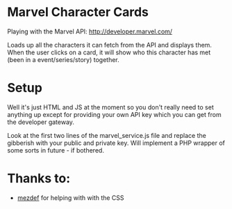 Marvel Character Cards
===========

Playing with the Marvel API: http://developer.marvel.com/

Loads up all the characters it can fetch from the API and displays them. When the user clicks on a card, it will show who this character has met (been in a event/series/story) together.

Setup
===========
Well it's just HTML and JS at the moment so you don't really need to set anything up except for providing your own API key which you can get from the developer gateway.

Look at the first two lines of the marvel_service.js file and replace the gibberish with your public and private key. Will implement a PHP wrapper of some sorts in future - if bothered.

Thanks to:
===========
- [mezdef](https://github.com/mezdef) for helping with with the CSS
  
  
